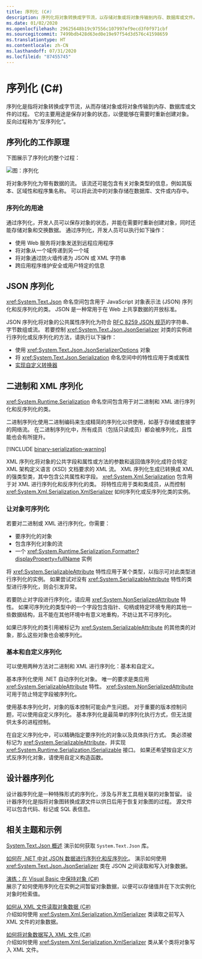 ```yaml
---
title: 序列化 (C#)
description: 序列化将对象转换成字节流，以存储对象或将对象传输到内存、数据库或文件。
ms.date: 01/02/2020
ms.openlocfilehash: 29625648b19c97556c107997ef9ecd3f0f971cbf
ms.sourcegitcommit: 7499bdb428d63ed0e19e97f54d3d576c41598659
ms.translationtype: HT
ms.contentlocale: zh-CN
ms.lasthandoff: 07/31/2020
ms.locfileid: "87455745"
---
```

# <a name="serialization-c"></a>序列化 (C#)

序列化是指将对象转换成字节流，从而存储对象或将对象传输到内存、数据库或文件的过程。 它的主要用途是保存对象的状态，以便能够在需要时重新创建对象。 反向过程称为“反序列化”。

## <a name="how-serialization-works"></a>序列化的工作原理

下图展示了序列化的整个过程：

![图：序列化](./media/index/serialization-process.gif)

将对象序列化为带有数据的流。 该流还可能包含有关对象类型的信息，例如其版本、区域性和程序集名称。 可以将此流中的对象存储在数据库、文件或内存中。

### <a name="uses-for-serialization"></a>序列化的用途

通过序列化，开发人员可以保存对象的状态，并能在需要时重新创建对象，同时还能存储对象和交换数据。 通过序列化，开发人员可以执行如下操作：

* 使用 Web 服务将对象发送到远程应用程序
* 将对象从一个域传递到另一个域
* 将对象通过防火墙传递为 JSON 或 XML 字符串
* 跨应用程序维护安全或用户特定的信息

## <a name="json-serialization"></a>JSON 序列化

<xref:System.Text.Json> 命名空间包含用于 JavaScript 对象表示法 (JSON) 序列化和反序列化的类。 JSON 是一种常用于在 Web 上共享数据的开放标准。

JSON 序列化将对象的公共属性序列化为符合 [RFC 8259 JSON 规范](https://tools.ietf.org/html/rfc8259)的字符串、字节数组或流。 若要控制 <xref:System.Text.Json.JsonSerializer> 对类的实例进行序列化或反序列化的方法，请执行以下操作：

* 使用 <xref:System.Text.Json.JsonSerializerOptions> 对象
* 将 <xref:System.Text.Json.Serialization> 命名空间中的特性应用于类或属性
* [实现自定义转换器](../../../../standard/serialization/system-text-json-converters-how-to.md)

## <a name="binary-and-xml-serialization"></a>二进制和 XML 序列化

<xref:System.Runtime.Serialization> 命名空间包含用于对二进制和 XML 进行序列化和反序列化的类。

二进制序列化使用二进制编码来生成精简的序列化以供使用，如基于存储或套接字的网络流。 在二进制序列化中，所有成员（包括只读成员）都会被序列化，且性能也会有所提升。

[!INCLUDE [binary-serialization-warning](~/includes/binary-serialization-warning.md)]

XML 序列化将对象的公共字段和属性或方法的参数和返回值序列化成符合特定 XML 架构定义语言 (XSD) 文档要求的 XML 流。 XML 序列化生成已转换成 XML 的强类型类，其中包含公共属性和字段。 <xref:System.Xml.Serialization> 包含用于对 XML 进行序列化和反序列化的类。 将特性应用于类和类成员，从而控制 <xref:System.Xml.Serialization.XmlSerializer> 如何序列化或反序列化类的实例。

### <a name="making-an-object-serializable"></a>让对象可序列化

若要对二进制或 XML 进行序列化，你需要：

* 要序列化的对象
* 包含序列化对象的流
* 一个 <xref:System.Runtime.Serialization.Formatter?displayProperty=fullName> 实例

将 <xref:System.SerializableAttribute> 特性应用于某个类型，以指示可对此类型进行序列化的实例。 如果尝试对没有 <xref:System.SerializableAttribute> 特性的类型进行序列化，则会引发异常。

若要防止对字段进行序列化，请应用 <xref:System.NonSerializedAttribute> 特性。 如果可序列化的类型中的一个字段包含指针、句柄或特定环境专用的其他一些数据结构，且不能在其他环境中有意义地重构，不妨让其不可序列化。

如果已序列化的类引用被标记为 <xref:System.SerializableAttribute> 的其他类的对象，那么这些对象也会被序列化。

### <a name="basic-and-custom-serialization"></a>基本和自定义序列化

可以使用两种方法对二进制和 XML 进行序列化：基本和自定义。

基本序列化使用 .NET 自动序列化对象。 唯一的要求是类应用 <xref:System.SerializableAttribute> 特性。 <xref:System.NonSerializedAttribute> 可用于防止特定字段被序列化。

使用基本序列化时，对象的版本控制可能会产生问题。 对于重要的版本控制问题，可以使用自定义序列化。 基本序列化是最简单的序列化执行方式，但无法提供太多的进程控制。

在自定义序列化中，可以精确指定要序列化的对象以及具体执行方式。 类必须被标记为 <xref:System.SerializableAttribute>，并实现 <xref:System.Runtime.Serialization.ISerializable> 接口。 如果还希望按自定义方式反序列化对象，请使用自定义构造函数。

## <a name="designer-serialization"></a>设计器序列化

设计器序列化是一种特殊形式的序列化，涉及与开发工具相关联的对象暂留。 设计器序列化是指将对象图转换成源文件以供日后用于恢复对象图的过程。 源文件可以包含代码、标记或 SQL 表信息。

## <a name="related-topics-and-examples"></a><a name="BKMK_RelatedTopics"></a>相关主题和示例  

[System.Text.Json 概述](../../../../standard/serialization/system-text-json-overview.md) 演示如何获取 `System.Text.Json` 库。

[如何在 .NET 中对 JSON 数据进行序列化和反序列化](../../../../standard/serialization/system-text-json-how-to.md)。
演示如何使用 <xref:System.Text.Json.JsonSerializer> 类在 JSON 之间读取和写入对象数据。

[演练：在 Visual Basic 中保持对象 (C#)](walkthrough-persisting-an-object-in-visual-studio.md)  
展示了如何使用序列化在实例之间暂留对象数据，以便可以存储值并在下次实例化对象时检索值。

[如何从 XML 文件读取对象数据 (C#)](how-to-read-object-data-from-an-xml-file.md)  
介绍如何使用 <xref:System.Xml.Serialization.XmlSerializer> 类读取之前写入 XML 文件的对象数据。

[如何将对象数据写入 XML 文件 (C#)](how-to-write-object-data-to-an-xml-file.md)  
介绍如何使用 <xref:System.Xml.Serialization.XmlSerializer> 类从某个类将对象写入 XML 文件。
